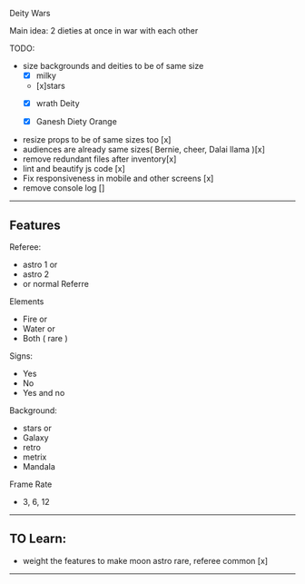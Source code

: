 Deity Wars


Main idea: 2 dieties at once in war with each other 


TODO: 
- size backgrounds and deities to be of same size 
    - [x] milky
    - [x]stars 
    - [x] wrath Deity
    - [x] Ganesh Diety Orange 


- resize props to be of same sizes too [x]
- audiences are already same sizes( Bernie, cheer, Dalai llama )[x]
- remove redundant files after inventory[x]
- lint and beautify js code [x]
- Fix responsiveness in mobile and other screens [x]
- remove console log []


---
Features
---



Referee: 
- astro 1 or 
- astro 2
- or normal Referre


Elements
- Fire or 
- Water or 
- Both ( rare )


Signs: 
- Yes 
- No 
- Yes and no 


Background: 
- stars or 
- Galaxy 
- retro 
- metrix 
- Mandala 



Frame Rate
- 3, 6, 12

---
TO Learn: 
---

- weight the features to make moon astro rare, referee common [x]

---

